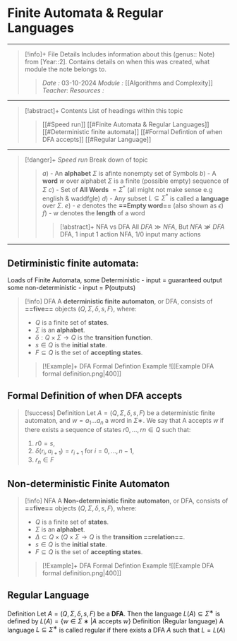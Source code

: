 # Finite Automata & Regular Languages
---
> [!info]+ File Details
> Includes information about this (genus:: Note) from [Year::2]. Contains details on when this was created, what module the note belongs to.
> > *Date :*  03-10-2024
> > *Module :* [[Algorithms and Complexity]]
> > *Teacher*: 
> > *Resources :*

---
> [!abstract]+ Contents
> List of headings within this topic
> > [[#Speed run]]
> [[#Finite Automata & Regular Languages]]
> [[#Deterministic finite automata]]
> [[#Formal Defintion of when DFA accepts]]
> [[#Regular Language]]

--- 
> [!danger]+ *Speed run*
> Break down of topic 
> > $a)$ -  An **alphabet** $\Sigma$ is afinte nonempty set of Symbols 
> $b)$ - A **word** $w$ over alphabet $\Sigma$ is a finite (possible empty) sequence of $\Sigma$ 
> $c)$ - Set of **All Words** $= \Sigma^*$ (all might not make sense e.g english & waddfgle)
> $d)$ - Any subset $L ⊆ \Sigma^*$ is called a **language** over $\Sigma$.
> $e)$ - $e$ denotes the **==Empty word==** (also shown as $\epsilon$)
> $f)$ - w denotes the **length** of a word
> > >[!abstract]+ NFA vs DFA
> > All $DFA \gg NFA$, But $NFA \not\gg DFA$
> > DFA, 1 input 1 action 
> > NFA, 1/0 input many actions 
> > 

---
## Detirministic finite automata: 

Loads of Finite Automata, 
some Deterministic -  input = guaranteed output
some non-deterministic -  input = P(outputs) 

> [!info] DFA
> A **deterministic finite automaton**, or DFA, consists of **==five==** objects $(Q,Σ,δ,s,F)$, where: 
> - $Q$ is a finite set of **states**.
> - $Σ$ is an **alphabet**.
> - $δ:Q×Σ→Q$ is the **transition function**. 
> - $s ∈Q$ is the **initial state**. 
> - $F ⊆Q$ is the set of **accepting states**.
> > [!Example]+ DFA Formal Defintion Example
>  ![[Example DFA formal definition.png|400]]

## Formal Definition of when DFA accepts
>[!success]
 >Definition Let $A = (Q,Σ,δ,s,F)$ be a deterministic finite automaton, and $w =a_1...a_n$ a word in $Σ∗$. We say that A accepts $w$ if there exists a sequence of states $r0,...,rn ∈ Q$ such that: 
> 1. $r0 = s$,
 >2. $δ(r_i,a_{i+1}) = r_{i+1}$ for $i = 0,...,n − 1$,
 >3. $r_n ∈ F$

## Non-deterministic Finite Automaton

> [!info] NFA
> A **Non-deterministic finite automaton**, or DFA, consists of **==five==** objects $(Q,Σ,δ,s,F)$, where: 
> - $Q$ is a finite set of **states**.
> - $Σ$ is an **alphabet**.
> - $\Delta\subset Q \times (Q×Σ→Q$ is the **transition ==relation==**.
> - $s ∈Q$ is the **initial state**. 
> - $F ⊆Q$ is the set of **accepting states**.
> > [!Example]+ DFA Formal Defintion Example
>  ![[Example DFA formal definition.png|400]]

## Regular Language

Definition Let $A = (Q,Σ,δ,s,F)$ be a **DFA**. 
Then the language $L(A) ⊆ Σ^∗$ is defined by $L(A) = \{w ∈ Σ∗|A\text{ accepts }w\}$ 
Definition (Regular language) 
A language $L ⊆ Σ^∗$ is called regular if there exists a DFA $A$ such that $L =L(A)$

